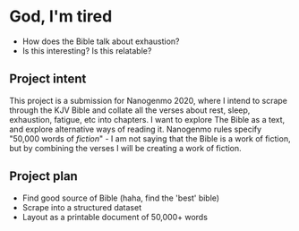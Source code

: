 # God, I'm tired  

- How does the Bible talk about exhaustion?
- Is this interesting? Is this relatable?

## Project intent  
This project is a submission for Nanogenmo 2020, where I intend to scrape through the KJV Bible and collate all the verses about rest, sleep, exhaustion, fatigue, etc into chapters. I want to explore The Bible as a text, and explore alternative ways of reading it. Nanogenmo rules specify "50,000 words of _fiction_" - I am not saying that the Bible is a work of fiction, but by combining the verses I will be creating a work of fiction.

## Project plan
- Find good source of Bible (haha, find the 'best' bible)
- Scrape into a structured dataset
- Layout as a printable document of 50,000+ words
